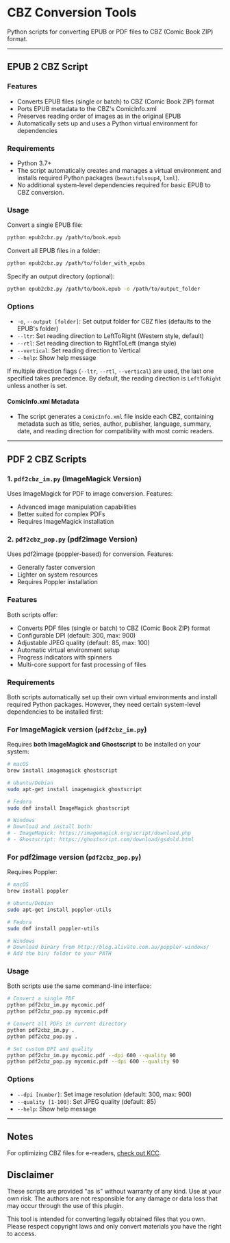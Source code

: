 # CBZ Conversion Tools

Python scripts for converting EPUB or PDF files to CBZ (Comic Book ZIP) format.

---

## EPUB 2 CBZ Script

### Features
- Converts EPUB files (single or batch) to CBZ (Comic Book ZIP) format
- Ports EPUB metadata to the CBZ's ComicInfo.xml 
- Preserves reading order of images as in the original EPUB
- Automatically sets up and uses a Python virtual environment for dependencies

### Requirements
- Python 3.7+
- The script automatically creates and manages a virtual environment and installs required Python packages (`beautifulsoup4`, `lxml`).
- No additional system-level dependencies required for basic EPUB to CBZ conversion.

### Usage
Convert a single EPUB file:
```bash
python epub2cbz.py /path/to/book.epub
```

Convert all EPUB files in a folder:
```bash
python epub2cbz.py /path/to/folder_with_epubs
```

Specify an output directory (optional):
```bash
python epub2cbz.py /path/to/book.epub -o /path/to/output_folder
```

### Options
- `-o`, `--output [folder]`: Set output folder for CBZ files (defaults to the EPUB's folder)
- `--ltr`: Set reading direction to LeftToRight (Western style, default)
- `--rtl`: Set reading direction to RightToLeft (manga style)
- `--vertical`: Set reading direction to Vertical
- `--help`: Show help message

If multiple direction flags (`--ltr`, `--rtl`, `--vertical`) are used, the last one specified takes precedence. By default, the reading direction is `LeftToRight` unless another is set.

#### ComicInfo.xml Metadata
- The script generates a `ComicInfo.xml` file inside each CBZ, containing metadata such as title, series, author, publisher, language, summary, date, and reading direction for compatibility with most comic readers.

---

## PDF 2 CBZ Scripts

### 1. `pdf2cbz_im.py` (ImageMagick Version)
Uses ImageMagick for PDF to image conversion. Features:
- Advanced image manipulation capabilities
- Better suited for complex PDFs
- Requires ImageMagick installation

### 2. `pdf2cbz_pop.py` (pdf2image Version)
Uses pdf2image (poppler-based) for conversion. Features:
- Generally faster conversion
- Lighter on system resources
- Requires Poppler installation

### Features
Both scripts offer:
- Converts PDF files (single or batch) to CBZ (Comic Book ZIP) format
- Configurable DPI (default: 300, max: 900)
- Adjustable JPEG quality (default: 85, max: 100)
- Automatic virtual environment setup
- Progress indicators with spinners
- Multi-core support for fast processing of files

### Requirements
Both scripts automatically set up their own virtual environments and install required Python packages. However, they need certain system-level dependencies to be installed first:

### For ImageMagick version (`pdf2cbz_im.py`)
Requires **both ImageMagick and Ghostscript** to be installed on your system:

```bash
# macOS
brew install imagemagick ghostscript

# Ubuntu/Debian
sudo apt-get install imagemagick ghostscript

# Fedora
sudo dnf install ImageMagick ghostscript

# Windows
# Download and install both:
# - ImageMagick: https://imagemagick.org/script/download.php
# - Ghostscript: https://ghostscript.com/download/gsdnld.html
```

### For pdf2image version (`pdf2cbz_pop.py`)
Requires Poppler:
```bash
# macOS
brew install poppler

# Ubuntu/Debian
sudo apt-get install poppler-utils

# Fedora
sudo dnf install poppler-utils

# Windows
# Download binary from http://blog.alivate.com.au/poppler-windows/
# Add the bin/ folder to your PATH
```

### Usage

Both scripts use the same command-line interface:

```bash
# Convert a single PDF
python pdf2cbz_im.py mycomic.pdf
python pdf2cbz_pop.py mycomic.pdf

# Convert all PDFs in current directory
python pdf2cbz_im.py .
python pdf2cbz_pop.py .

# Set custom DPI and quality
python pdf2cbz_im.py mycomic.pdf --dpi 600 --quality 90
python pdf2cbz_pop.py mycomic.pdf --dpi 600 --quality 90
```

### Options

- `--dpi [number]`: Set image resolution (default: 300, max: 900)
- `--quality [1-100]`: Set JPEG quality (default: 85)
- `--help`: Show help message

---

## Notes

For optimizing CBZ files for e-readers, [check out KCC][1].

## Disclaimer

These scripts are provided "as is" without warranty of any kind. Use at your own risk. The authors are not responsible for any damage or data loss that may occur through the use of this plugin.

This tool is intended for converting legally obtained files that you own. Please respect copyright laws and only convert materials you have the right to access.

[1]:	https://github.com/ciromattia/kcc
